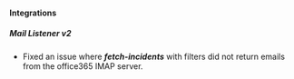 
#### Integrations
##### Mail Listener v2
- Fixed an issue where ***fetch-incidents*** with filters did not return emails from the office365 IMAP server.